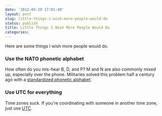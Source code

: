 ```yaml
---
date: '2012-03-29 17:01:40'
layout: post
slug: little-things-i-wish-more-people-would-do
status: publish
title: Little Things I Wish More People Would Do
categories:
---
```


Here are some things I wish more people would do.

### Use the NATO phonetic alphabet

How often do you mis-hear B, D, and P? M and N are also commonly mixed up, especially over the phone. Militaries solved this problem half a century ago with a [standardized phonetic alphabet](http://en.wikipedia.org/wiki/NATO_phonetic_alphabet). 

### Use UTC for everything

Time zones suck. If you're coordinating with someone in another time zone, just use [UTC](http://en.wikipedia.org/wiki/Coordinated_Universal_Time).


